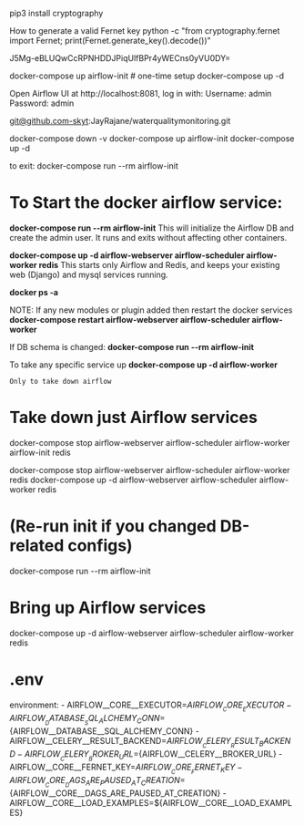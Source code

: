 pip3 install cryptography

How to generate a valid Fernet key
python -c "from cryptography.fernet import Fernet; print(Fernet.generate_key().decode())"

J5Mg-eBLUQwCcRPNHDDJPiqUlfBPr4yWECns0yVU0DY=


docker-compose up airflow-init  # one-time setup
docker-compose up -d

Open Airflow UI at http://localhost:8081, log in with:
Username: admin
Password: admin

git@github.com-skyt:JayRajane/waterqualitymonitoring.git

docker-compose down -v
docker-compose up airflow-init
docker-compose up -d

to exit: docker-compose run --rm airflow-init

# To Start the docker airflow service:
**docker-compose run --rm airflow-init**
This will initialize the Airflow DB and create the admin user.
It runs and exits without affecting other containers.

**docker-compose up -d airflow-webserver airflow-scheduler airflow-worker redis**
This starts only Airflow and Redis, and keeps your existing web (Django) and mysql services running.

**docker ps -a**

NOTE: If any new modules or plugin added then restart the docker services
**docker-compose restart airflow-webserver airflow-scheduler airflow-worker**

If DB schema is changed:
**docker-compose run --rm airflow-init**

To take any specific service up
**docker-compose up -d airflow-worker**

`Only to take down airflow`

# Take down just Airflow services
docker-compose stop airflow-webserver airflow-scheduler airflow-worker airflow-init redis

docker-compose stop airflow-webserver airflow-scheduler airflow-worker redis
docker-compose up -d airflow-webserver airflow-scheduler airflow-worker redis


# (Re-run init if you changed DB-related configs)
docker-compose run --rm airflow-init

# Bring up Airflow services
docker-compose up -d airflow-webserver airflow-scheduler airflow-worker redis

# .env
environment:
      - AIRFLOW__CORE__EXECUTOR=${AIRFLOW__CORE__EXECUTOR}
      - AIRFLOW__DATABASE__SQL_ALCHEMY_CONN=${AIRFLOW__DATABASE__SQL_ALCHEMY_CONN}
      - AIRFLOW__CELERY__RESULT_BACKEND=${AIRFLOW__CELERY__RESULT_BACKEND}
      - AIRFLOW__CELERY__BROKER_URL=${AIRFLOW__CELERY__BROKER_URL}
      - AIRFLOW__CORE__FERNET_KEY=${AIRFLOW__CORE__FERNET_KEY}
      - AIRFLOW__CORE__DAGS_ARE_PAUSED_AT_CREATION=${AIRFLOW__CORE__DAGS_ARE_PAUSED_AT_CREATION}
      - AIRFLOW__CORE__LOAD_EXAMPLES=${AIRFLOW__CORE__LOAD_EXAMPLES}